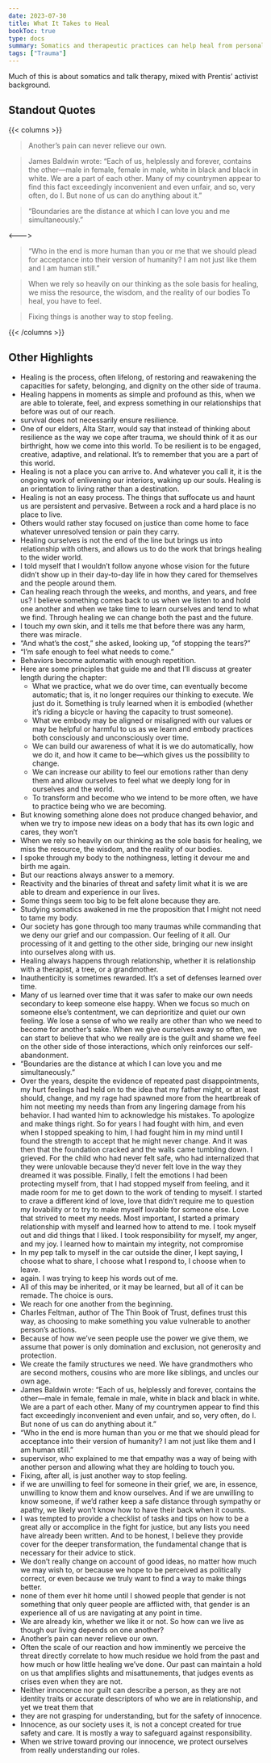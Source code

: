 ```yaml
---
date: 2023-07-30
title: What It Takes to Heal
bookToc: true
type: docs
summary: Somatics and therapeutic practices can help heal from personal and generational trauma. By Prentis Hemphill.
tags: ["Trauma"]
---
```

Much of this is about somatics and talk therapy, mixed with Prentis’ activist background.

## Standout Quotes

{{< columns >}}

> Another’s pain can never relieve our own.  

> James Baldwin wrote: “Each of us, helplessly and forever, contains the other—male in female, female in male, white in black and black in white. We are a part of each other. Many of my countrymen appear to find this fact exceedingly inconvenient and even unfair, and so, very often, do I. But none of us can do anything about it.”

> “Boundaries are the distance at which I can love you and me simultaneously.”


<--->
> “Who in the end is more human than you or me that we should plead for acceptance into their version of humanity? I am not just like them and I am human still.”

> When we rely so heavily on our thinking as the sole basis for healing, we miss the resource, the wisdom, and the reality of our bodies
> To heal, you have to feel.

> Fixing things is another way to stop feeling.

{{< /columns >}}

## Other Highlights
- Healing is the process, often lifelong, of restoring and reawakening the capacities for safety, belonging, and dignity on the other side of trauma.
- Healing happens in moments as simple and profound as this, when we are able to tolerate, feel, and express something in our relationships that before was out of our reach.
- survival does not necessarily ensure resilience.   
- One of our elders, Alta Starr, would say that instead of thinking about resilience as the way we cope after trauma, we should think of it as our birthright, how we come into this world. To be resilient is to be engaged, creative, adaptive, and relational. It’s to remember that you are a part of this world.
- Healing is not a place you can arrive to. And whatever you call it, it is the ongoing work of enlivening our interiors, waking up our souls. Healing is an orientation to living rather than a destination.
- Healing is not an easy process. The things that suffocate us and haunt us are persistent and pervasive. Between a rock and a hard place is no place to live.
- Others would rather stay focused on justice than come home to face whatever unresolved tension or pain they carry.
- Healing ourselves is not the end of the line but brings us into relationship with others, and allows us to do the work that brings healing to the wider world.
- I told myself that I wouldn’t follow anyone whose vision for the future didn’t show up in their day-to-day life in how they cared for themselves and the people around them.
- Can healing reach through the weeks, and months, and years, and free us? I believe something comes back to us when we listen to and hold one another and when we take time to learn ourselves and tend to what we find. Through healing we can change both the past and the future.
- I touch my own skin, and it tells me that before there was any harm, there was miracle.
- “And what’s the cost,” she asked, looking up, “of stopping the tears?”
- “I’m safe enough to feel what needs to come.”
- Behaviors become automatic with enough repetition.
- Here are some principles that guide me and that I’ll discuss at greater length during the chapter: 
	- What we practice, what we do over time, can eventually become automatic; that is, it no longer requires our thinking to execute. We just do it. Something is truly learned when it is embodied (whether it’s riding a bicycle or having the capacity to trust someone). 
	- What we embody may be aligned or misaligned with our values or may be helpful or harmful to us as we learn and embody practices both consciously and unconsciously over time. 
	- We can build our awareness of what it is we do automatically, how we do it, and how it came to be—which gives us the possibility to change. 
	- We can increase our ability to feel our emotions rather than deny them and allow ourselves to feel what we deeply long for in ourselves and the world. 
	- To transform and become who we intend to be more often, we have to practice being who we are becoming.
- But knowing something alone does not produce changed behavior, and when we try to impose new ideas on a body that has its own logic and cares, they won’t
- When we rely so heavily on our thinking as the sole basis for healing, we miss the resource, the wisdom, and the reality of our bodies.
- I spoke through my body to the nothingness, letting it devour me and birth me again.
- But our reactions always answer to a memory.
- Reactivity and the binaries of threat and safety limit what it is we are able to dream and experience in our lives.
- Some things seem too big to be felt alone because they are.
- Studying somatics awakened in me the proposition that I might not need to tame my body.
- Our society has gone through too many traumas while commanding that we deny our grief and our compassion. Our feeling of it all. Our processing of it and getting to the other side, bringing our new insight into ourselves along with us.
- Healing always happens through relationship, whether it is relationship with a therapist, a tree, or a grandmother.
- Inauthenticity is sometimes rewarded. It’s a set of defenses learned over time.
- Many of us learned over time that it was safer to make our own needs secondary to keep someone else happy. When we focus so much on someone else’s contentment, we can deprioritize and quiet our own feeling. We lose a sense of who we really are other than who we need to become for another’s sake. When we give ourselves away so often, we can start to believe that who we really are is the guilt and shame we feel on the other side of those interactions, which only reinforces our self-abandonment.
- “Boundaries are the distance at which I can love you and me simultaneously.”
- Over the years, despite the evidence of repeated past disappointments, my hurt feelings had held on to the idea that my father might, or at least should, change, and my rage had spawned more from the heartbreak of him not meeting my needs than from any lingering damage from his behavior. I had wanted him to acknowledge his mistakes. To apologize and make things right. So for years I had fought with him, and even when I stopped speaking to him, I had fought him in my mind until I found the strength to accept that he might never change. And it was then that the foundation cracked and the walls came tumbling down. I grieved. For the child who had never felt safe, who had internalized that they were unlovable because they’d never felt love in the way they dreamed it was possible. Finally, I felt the emotions I had been protecting myself from, that I had stopped myself from feeling, and it made room for me to get down to the work of tending to myself. I started to crave a different kind of love, love that didn’t require me to question my lovability or to try to make myself lovable for someone else. Love that strived to meet my needs. Most important, I started a primary relationship with myself and learned how to attend to me. I took myself out and did things that I liked. I took responsibility for myself, my anger, and my joy. I learned how to maintain my integrity, not compromise
- In my pep talk to myself in the car outside the diner, I kept saying, I choose what to share, I choose what I respond to, I choose when to leave.
- again. I was trying to keep his words out of me.
- All of this may be inherited, or it may be learned, but all of it can be remade. The choice is ours.
- We reach for one another from the beginning.
- Charles Feltman, author of The Thin Book of Trust, defines trust this way, as choosing to make something you value vulnerable to another person’s actions.
- Because of how we’ve seen people use the power we give them, we assume that power is only domination and exclusion, not generosity and protection.
- We create the family structures we need. We have grandmothers who are second mothers, cousins who are more like siblings, and uncles our own age.
- James Baldwin wrote: “Each of us, helplessly and forever, contains the other—male in female, female in male, white in black and black in white. We are a part of each other. Many of my countrymen appear to find this fact exceedingly inconvenient and even unfair, and so, very often, do I. But none of us can do anything about it.”
- “Who in the end is more human than you or me that we should plead for acceptance into their version of humanity? I am not just like them and I am human still.”
- supervisor, who explained to me that empathy was a way of being with another person and allowing what they are holding to touch you.
- Fixing, after all, is just another way to stop feeling.
- if we are unwilling to feel for someone in their grief, we are, in essence, unwilling to know them and know ourselves. And if we are unwilling to know someone, if we’d rather keep a safe distance through sympathy or apathy, we likely won’t know how to have their back when it counts.
- I was tempted to provide a checklist of tasks and tips on how to be a great ally or accomplice in the fight for justice, but any lists you need have already been written. And to be honest, I believe they provide cover for the deeper transformation, the fundamental change that is necessary for their advice to stick.
- We don’t really change on account of good ideas, no matter how much we may wish to, or because we hope to be perceived as politically correct, or even because we truly want to find a way to make things better.
- none of them ever hit home until I showed people that gender is not something that only queer people are afflicted with, that gender is an experience all of us are navigating at any point in time.
- We are already kin, whether we like it or not. So how can we live as though our living depends on one another?
- Another’s pain can never relieve our own.  
- Often the scale of our reaction and how imminently we perceive the threat directly correlate to how much residue we hold from the past and how much or how little healing we’ve done. Our past can maintain a hold on us that amplifies slights and misattunements, that judges events as crises even when they are not.
- Neither innocence nor guilt can describe a person, as they are not identity traits or accurate descriptors of who we are in relationship, and yet we treat them that
- they are not grasping for understanding, but for the safety of innocence.
- Innocence, as our society uses it, is not a concept created for true safety and care. It is mostly a way to safeguard against responsibility.
- When we strive toward proving our innocence, we protect ourselves from really understanding our roles.
